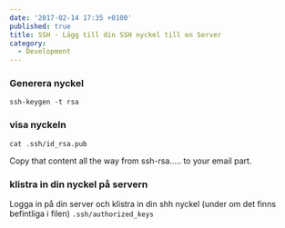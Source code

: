 ```yaml
---
date: '2017-02-14 17:35 +0100'
published: true
title: SSH - Lägg till din SSH nyckel till en Server
category:
  - Development
---
```

### Generera nyckel

```
ssh-keygen -t rsa
```
### visa nyckeln

```
cat .ssh/id_rsa.pub
```

Copy that content all the way from ssh-rsa..... to your email part.

### klistra in din nyckel på servern

Logga in på din server och klistra in din shh nyckel (under om det finns befintliga i filen) `.ssh/authorized_keys` 
